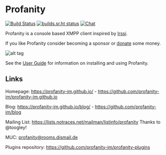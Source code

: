 Profanity
=========
[![Build Status](https://api.travis-ci.org/profanity-im/profanity.png?branch=master)](https://travis-ci.org/profanity-im/profanity) [![builds.sr.ht status](https://builds.sr.ht/~wstrm/profanity.svg)](https://builds.sr.ht/~wstrm/profanity?) [![Chat](https://inverse.chat/badge.svg?room=profanity@rooms.dismail.de)](https://conversations.im/j/profanity@rooms.dismail.de)

Profanity is a console based XMPP client inspired by [Irssi](http://www.irssi.org/).

If you like Profanity consider becoming a sponsor or [donate](https://profanity-im.github.io/donate.html) some money.

![alt tag](https://profanity-im.github.io/images/prof-1.png)

See the [User Guide](https://profanity-im.github.io/userguide.html) for information on installing and using Profanity.

Links
-----

Homepage: https://profanity-im.github.io/ - https://github.com/profanity-im/profanity-im.github.io

Blog: https://profanity-im.github.io/blog/ - https://github.com/profanity-im/blog

Mailing List: https://lists.notraces.net/mailman/listinfo/profanity
Thanks to @toogley!

MUC: profanity@rooms.dismail.de

Plugins repository: https://github.com/profanity-im/profanity-plugins
